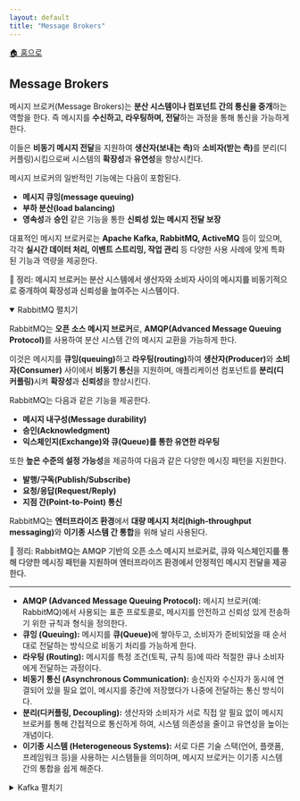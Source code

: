 ```yaml
---
layout: default
title: "Message Brokers"
---
```


<p class="breadcrumb"><a href="/cs_study/home.html">🏠 홈으로</a></p>

<section>
  <h2>Message Brokers</h2>
  <p>메시지 브로커(Message Brokers)는 <b>분산 시스템이나 컴포넌트 간의 통신을 중개</b>하는 역할을 한다. 즉 메시지를 <b>수신하고, 라우팅하며, 전달</b>하는 과정을 통해 통신을 가능하게 한다.</p>
  <p>이들은 <b>비동기 메시지 전달</b>을 지원하여 <b>생산자(보내는 측)</b>와 <b>소비자(받는 측)</b>를 분리(디커플링)시킴으로써 시스템의 <b>확장성</b>과 <b>유연성</b>을 향상시킨다.</p>
  <p>메시지 브로커의 일반적인 기능에는 다음이 포함된다.</p>
  <ul>
    <li><strong>메시지 큐잉(message queuing)</strong> </li>
    <li><strong>부하 분산(load balancing)</strong> </li>
    <li><b>영속성</b>과 <b>승인</b> 같은 기능을 통한 <b>신뢰성 있는 메시지 전달 보장</b></li>
  </ul>
  <p>대표적인 메시지 브로커로는 <b>Apache Kafka, RabbitMQ, ActiveMQ</b> 등이 있으며, 각각 <b>실시간 데이터 처리, 이벤트 스트리밍, 작업 관리</b> 등 다양한 사용 사례에 맞게 특화된 기능과 역량을 제공한다.</p>
  <p><strong style="color: #555555;">📝 정리: 메시지 브로커는 분산 시스템에서 생산자와 소비자 사이의 메시지를 비동기적으로 중개하여 확장성과 신뢰성을 높여주는 시스템이다.</strong></p>
</section>

<!-- 설명 -->
<details open>
<summary><span class="accordion-title">RabbitMQ </span> <span class="indicator">펼치기</span></summary>
<div class="accordion-content">
    <p>RabbitMQ는 <b>오픈 소스 메시지 브로커</b>로, <b>AMQP(Advanced Message Queuing Protocol)</b>를 사용하여 분산 시스템 간의 메시지 교환을 가능하게 한다.</p>
    <p>이것은 메시지를 <b>큐잉(queuing)</b>하고 <b>라우팅(routing)</b>하여 <b>생산자(Producer)</b>와 <b>소비자(Consumer)</b> 사이에서 <b>비동기 통신</b>을 지원하며, 애플리케이션 컴포넌트를 <b>분리(디커플링)</b>시켜 <b>확장성</b>과 <b>신뢰성</b>을 향상시킨다.</p>
    <p>RabbitMQ는 다음과 같은 기능을 제공한다.</p>
    <ul>
        <li><strong>메시지 내구성(Message durability)</strong> </li>
        <li><strong>승인(Acknowledgment)</strong> </li>
        <li><strong>익스체인지(Exchange)와 큐(Queue)를 통한 유연한 라우팅</strong> </li>
    </ul>
    <p>또한 <b>높은 수준의 설정 가능성</b>을 제공하여 다음과 같은 다양한 메시징 패턴을 지원한다.</p>
    <ul>
        <li><strong>발행/구독(Publish/Subscribe)</strong> </li>
        <li><strong>요청/응답(Request/Reply)</strong> </li>
        <li><strong>지점 간(Point-to-Point) 통신</strong> </li>
    </ul>
    <p>RabbitMQ는 <b>엔터프라이즈 환경</b>에서 <b>대량 메시지 처리(high-throughput messaging)</b>와 <b>이기종 시스템 간 통합</b>을 위해 널리 사용된다.</p>
    <p><strong style="color: #555555;">📝 정리: RabbitMQ는 AMQP 기반의 오픈 소스 메시지 브로커로, 큐와 익스체인지를 통해 다양한 메시징 패턴을 지원하며 엔터프라이즈 환경에서 안정적인 메시지 전달을 제공한다.</strong></p>
    <!-- 가로선 추가 -->
    <hr>
    <ul>
        <li><strong>AMQP (Advanced Message Queuing Protocol):</strong> 메시지 브로커(예: RabbitMQ)에서 사용되는 표준 프로토콜로, 메시지를 안전하고 신뢰성 있게 전송하기 위한 규칙과 형식을 정의한다.</li>
        <li><strong>큐잉 (Queuing):</strong> 메시지를 <b>큐(Queue)</b>에 쌓아두고, 소비자가 준비되었을 때 순서대로 전달하는 방식으로 비동기 처리를 가능하게 한다.</li>
        <li><strong>라우팅 (Routing):</strong> 메시지를 특정 조건(토픽, 규칙 등)에 따라 적절한 큐나 소비자에게 전달하는 과정이다.</li>
        <li><strong>비동기 통신 (Asynchronous Communication):</strong> 송신자와 수신자가 동시에 연결되어 있을 필요 없이, 메시지를 중간에 저장했다가 나중에 전달하는 통신 방식이다.</li>
        <li><strong>분리(디커플링, Decoupling):</strong> 생산자와 소비자가 서로 직접 알 필요 없이 메시지 브로커를 통해 간접적으로 통신하게 하여, 시스템 의존성을 줄이고 유연성을 높이는 개념이다.</li>
        <li><strong>이기종 시스템 (Heterogeneous Systems):</strong> 서로 다른 기술 스택(언어, 플랫폼, 프레임워크 등)을 사용하는 시스템들을 의미하며, 메시지 브로커는 이기종 시스템 간의 통합을 쉽게 해준다.</li>
    </ul>
</div>
</details>

<!-- 설명 -->
<details>
<summary><span class="accordion-title">Kafka </span> <span class="indicator">펼치기</span></summary>
<div class="accordion-content">
    <p>Apache Kafka는 <b>대규모 처리량(high-throughput)</b>과 <b>내결함성(fault-tolerant)</b>을 갖춘 <b>분산 이벤트 스트리밍 플랫폼</b>이다. Kafka는 메시지 브로커처럼 동작하여 시스템이 <b>레코드 스트림을 발행(publish)하고 구독(subscribe)</b>할 수 있게 해주며, 이는 <b>분산 커밋 로그(distributed commit log)</b>와 유사하다.</p>
    <p>Kafka는 <b>높은 확장성(scalability)</b>을 제공하고, <b>낮은 지연(latency)</b>으로 대량 데이터를 처리할 수 있어 <b>실시간 분석, 로그 수집, 데이터 통합</b> 등에 이상적이다.</p>
    <p>주요 특징으로는</p>
    <ul>
    <li><strong>토픽(Topic):</strong> 데이터 스트림을 조직화</li>
    <li><strong>파티션(Partition):</strong> 병렬 처리 지원</li>
    <li><strong>복제(Replication):</strong> 내결함성 보장</li>
    </ul>
    <p>이로써 분산 시스템 전반에서 <b>대규모 데이터 흐름을 신뢰성 있고 효율적으로 처리</b>할 수 있다.</p>
    <p><strong style="color: #555555;">📝 정리: Kafka는 대규모 데이터를 낮은 지연으로 처리하는 분산 이벤트 스트리밍 플랫폼으로, 토픽·파티션·복제를 통해 실시간 분석과 데이터 통합에 최적화된 메시지 브로커이다.</strong></p>
    <!-- 가로선 추가 -->
    <hr>
    <ul>
    <li><strong>레코드 스트림 (Record Stream):</strong> 시간 순서대로 발생하는 데이터를 지속적으로 전달·처리하는 데이터 흐름이다.</li>
    <li><strong>분산 커밋 로그 (Distributed Commit Log):</strong> 분산 환경에서 모든 이벤트를 순서대로 기록하고, 여러 소비자가 동일한 기록을 읽을 수 있도록 보장하는 로그 저장 방식이다.</li>
    </ul>
</div>
</details>
